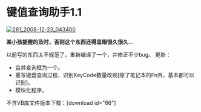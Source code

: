 # 键值查询助手1.1

[![281_2008-12-23_043400](https://attachment.soulteary.com/2008/12/23/281_2008-12-23_043400.jpg "281_2008-12-23_043400")](https://attachment.soulteary.com/2008/12/23/281_2008-12-23_043400.jpg)

**某小孩提醒的及时，否则这个东西还得显眼很久很久...**

以前写的东西太不规范了，重新编译了一个，并修正不少bug。 更新： 

*   合并查询框为一个。
*   重写键盘查询过程、识别KeyCode数量改观[除了笔记本的Fn外，基本都可以识别]。
*   模块化程序。

不含VB库文件版本下载：[download id="66"]

